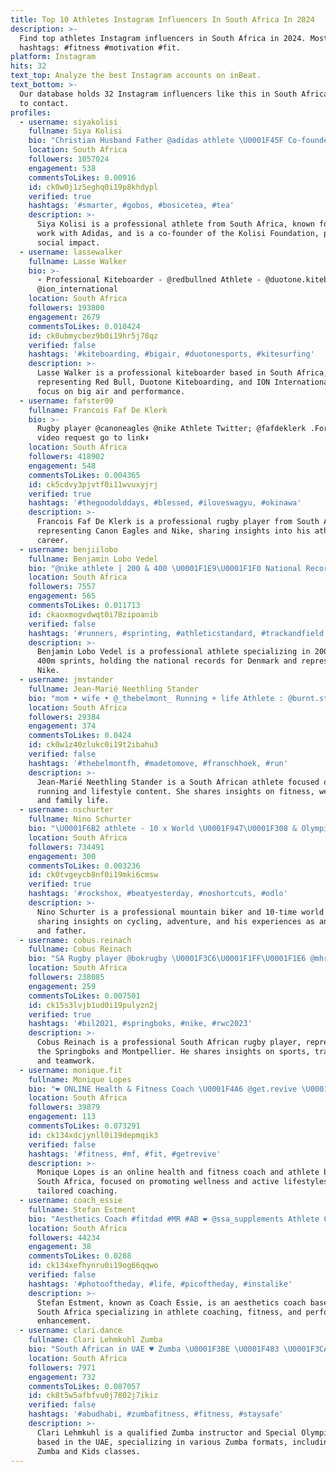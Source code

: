 ```yaml
---
title: Top 10 Athletes Instagram Influencers In South Africa In 2024
description: >-
  Find top athletes Instagram influencers in South Africa in 2024. Most popular
  hashtags: #fitness #motivation #fit.
platform: Instagram
hits: 32
text_top: Analyze the best Instagram accounts on inBeat.
text_bottom: >-
  Our database holds 32 Instagram influencers like this in South Africa for you
  to contact.
profiles:
  - username: siyakolisi
    fullname: Siya Kolisi
    bio: "Christian Husband Father @adidas athlete \U0001F45F Co-founder: @kolisi_foundation @rocnationsi | info@siyakolisi.co.za Twitter @SiyaKolisi"
    location: South Africa
    followers: 1057024
    engagement: 538
    commentsToLikes: 0.00916
    id: ck0w0j1z5eghq0i19p8khdypl
    verified: true
    hashtags: '#smarter, #gobos, #bosicetea, #tea'
    description: >-
      Siya Kolisi is a professional athlete from South Africa, known for his
      work with Adidas, and is a co-founder of the Kolisi Foundation, promoting
      social impact.
  - username: lassewalker
    fullname: Lasse Walker
    bio: >-
      ∘ Professional Kiteboarder - @redbullned Athlete - @duotone.kiteboarding -
      @ion_international
    location: South Africa
    followers: 193800
    engagement: 2679
    commentsToLikes: 0.010424
    id: ck0ubmycbez9b0i19hr5j78qz
    verified: false
    hashtags: '#kiteboarding, #bigair, #duotonesports, #kitesurfing'
    description: >-
      Lasse Walker is a professional kiteboarder based in South Africa,
      representing Red Bull, Duotone Kiteboarding, and ION International, with a
      focus on big air and performance.
  - username: fafster09
    fullname: Francois Faf De Klerk
    bio: >-
      Rugby player @canoneagles @nike Athlete Twitter; @fafdeklerk .For personal
      video request go to link⬇️
    location: South Africa
    followers: 418902
    engagement: 548
    commentsToLikes: 0.004365
    id: ck5cdvy3pjvtf0i11wvuxyjrj
    verified: true
    hashtags: '#thegoodolddays, #blessed, #iloveswagyu, #okinawa'
    description: >-
      Francois Faf De Klerk is a professional rugby player from South Africa,
      representing Canon Eagles and Nike, sharing insights into his athletic
      career.
  - username: benjiilobo
    fullname: Benjamin Lobo Vedel
    bio: "@nike athlete | 200 & 400 \U0001F1E9\U0001F1F0 National Record Holder \U0001F538 @rosassociati"
    location: South Africa
    followers: 7557
    engagement: 565
    commentsToLikes: 0.011713
    id: ckaoxmogvdwqt0i78zipoanib
    verified: false
    hashtags: '#runners, #sprinting, #athleticstandard, #trackandfield'
    description: >-
      Benjamin Lobo Vedel is a professional athlete specializing in 200m and
      400m sprints, holding the national records for Denmark and representing
      Nike.
  - username: jmstander
    fullname: Jean-Marié Neethling Stander
    bio: "mom • wife • @_thebelmont_ Running + life Athlete : @burnt.studios \U0001F9E1 @phformula_southafrica @garyromhair shop Burnt through my link\U0001F447\U0001F3FC"
    location: South Africa
    followers: 29384
    engagement: 374
    commentsToLikes: 0.0424
    id: ck0w1z40zlukc0i19t2ibahu3
    verified: false
    hashtags: '#thebelmontfh, #madetomove, #franschhoek, #run'
    description: >-
      Jean-Marié Neethling Stander is a South African athlete focused on
      running and lifestyle content. She shares insights on fitness, wellness,
      and family life.
  - username: nschurter
    fullname: Nino Schurter
    bio: "\U0001F6B2 athlete - 10 x World \U0001F947\U0001F308 & Olympic \U0001F3C6 \U0001FAF5\U0001F3FD forget the likes, just ride your bike! \U0001F681 ppl pilot @nino.thepilot \U0001F30E adventurer \U0001F471\U0001F3FC‍♀️ father"
    location: South Africa
    followers: 734491
    engagement: 300
    commentsToLikes: 0.003236
    id: ck0tvgeycb8nf0i19mki6cmsw
    verified: true
    hashtags: '#rockshox, #beatyesterday, #noshortcuts, #odlo'
    description: >-
      Nino Schurter is a professional mountain biker and 10-time world champion,
      sharing insights on cycling, adventure, and his experiences as an athlete
      and father.
  - username: cobus.reinach
    fullname: Cobus Reinach
    bio: "SA Rugby player @bokrugby \U0001F3C6\U0001F1FF\U0001F1E6 @mhr_officiel \U0001F535⚪ @nike athlete @proathletesupps Walk alone you'll walk fast. Walk together you'll walk far @f_rnch \U0001F499"
    location: South Africa
    followers: 238085
    engagement: 259
    commentsToLikes: 0.007501
    id: ck15s3lvjb1ud0i19pulyzn2j
    verified: true
    hashtags: '#bil2021, #springboks, #nike, #rwc2023'
    description: >-
      Cobus Reinach is a professional South African rugby player, representing
      the Springboks and Montpellier. He shares insights on sports, training,
      and teamwork.
  - username: monique.fit
    fullname: Monique Lopes
    bio: "❤️ ONLINE Health & Fitness Coach \U0001F4A6 @get.revive \U0001F525 @npl_prolifestyle Athlete"
    location: South Africa
    followers: 39879
    engagement: 113
    commentsToLikes: 0.073291
    id: ck134xdcjynll0i19depmqik3
    verified: false
    hashtags: '#fitness, #mf, #fit, #getrevive'
    description: >-
      Monique Lopes is an online health and fitness coach and athlete based in
      South Africa, focused on promoting wellness and active lifestyles through
      tailored coaching.
  - username: coach_essie
    fullname: Stefan Estment
    bio: "Aesthetics Coach #fitdad #MR #AB ❤️ @ssa_supplements Athlete Coaching record: 100+ \U0001F947 50+ \U0001F948 5 x Pro Athletes 2 x Pro \U0001F947"
    location: South Africa
    followers: 44234
    engagement: 38
    commentsToLikes: 0.0288
    id: ck134xefhynru0i19og66qqwo
    verified: false
    hashtags: '#photooftheday, #life, #picoftheday, #instalike'
    description: >-
      Stefan Estment, known as Coach Essie, is an aesthetics coach based in
      South Africa specializing in athlete coaching, fitness, and performance
      enhancement.
  - username: clari.dance
    fullname: Clari Lehmkuhl Zumba
    bio: "South African in UAE ♥️ Zumba \U0001F3BE \U0001F483 \U0001F3CA‍♀️ \U0001F3BC \U0001F30E Down Syndrome Special Olympic Athlete Qualified Zumba B1, Kids, Kids jnr, Gold, Aqua Zumba, Pro Skills"
    location: South Africa
    followers: 7971
    engagement: 732
    commentsToLikes: 0.087057
    id: ck8t5w5afbfvu0j7802j7ikiz
    verified: false
    hashtags: '#abudhabi, #zumbafitness, #fitness, #staysafe'
    description: >-
      Clari Lehmkuhl is a qualified Zumba instructor and Special Olympic athlete
      based in the UAE, specializing in various Zumba formats, including Aqua
      Zumba and Kids classes.
---
```


